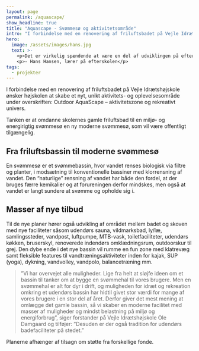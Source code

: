 ```yaml
---
layout: page
permalink: /aquascape/
show_headline: true
title: "Aquascape - Svømmesø og aktivitetsområde"
intro: "I forbindelse med en renovering af friluftsbadet på Vejle Idrætshøjskole ønsker højskolen at skabe et nyt, unikt aktivitets- og oplevelsesområde under overskriften: Outdoor AquaScape – aktivitetszone og rekreativt univers."
hero:
  image: /assets/images/hans.jpg
  text: >-
    <p>Det er virkelig spændende at være en del af udviklingen på efterskolen i øjeblikket. Vi vil være den bedste idrætsefterskole i Danmark, og med mit fag bliver jeg især glad, når jeg kigger ud på, at kunstgræsbanen er blevet renoveret, og at vi har fået lavet en ordentlig atletikbane. Jeg håber, at du vil være med til at støtte op omkring skolen ved at give et bidrag til fonden.</p>
    <p>- Hans Hansen, lærer på efterskolen</p>
tags:
  - projekter
---
```


I forbindelse med en renovering af friluftsbadet på Vejle Idrætshøjskole ønsker højskolen at skabe et nyt, unikt aktivitets- og oplevelsesområde under overskriften: Outdoor AquaScape – aktivitetszone og rekreativt univers.

Tanken er at omdanne skolernes gamle friluftsbad til en miljø- og energirigtig svømmesø en ny moderne svømmesø, som vil være offentligt tilgængelig.

## Fra friluftsbassin til moderne svømmesø

En svømmesø er et svømmebassin, hvor vandet renses biologisk via filtre og planter, i modsætning til konventionelle bassiner med klorrensn­ing af vandet. Den “naturlige” rensning af vandet har både den fordel, at der bruges færre kemikalier og at forureningen derfor mindskes, men også at vandet er langt sundere at svømme og opholde sig i.

## Masser af nye tilbud

Til de nye planer hører også udvikling af området mellem badet og skoven med nye faciliteter såsom udendørs sauna, vildmarksbad, ly/læ, samlingssteder, vandpost, luftpumpe, MTB-vask, toiletfaciliteter, udendørs køkken, bruserskyl, renoverede indendørs omklædningsrum, outdoorskur til grej. Den dybe ende i det nye bassin vil rumme en fun zone med klatrevæg samt fleksible features til vandtræningsaktiviteter inden for kajak, SUP (yoga), dykning, vandvolley, vandpolo, balancetræning mm.

> ”Vi har overvejet alle muligheder. Lige fra helt at sløjfe ideen om et bassin til tanker om at bygge en svømmehal til vores brugere. Men en svømmehal er alt for dyr i drift, og muligheden for idræt og rekreation omkring et udendørs bassin har hidtil givet stor værdi for mange af vores brugere i en stor del af året. Derfor giver det mest mening at omlægge det gamle bassin, så vi skaber en moderne facilitet med masser af muligheder og mindst belastning på miljø og energiforbrug”, siger forstander på Vejle Idrætshøjskole Ole Damgaard og tilføjer: ”Desuden er der også tradition for udendørs badefaciliteter på stedet.”

Planerne afhænger af tilsagn om støtte fra forskellige fonde.
